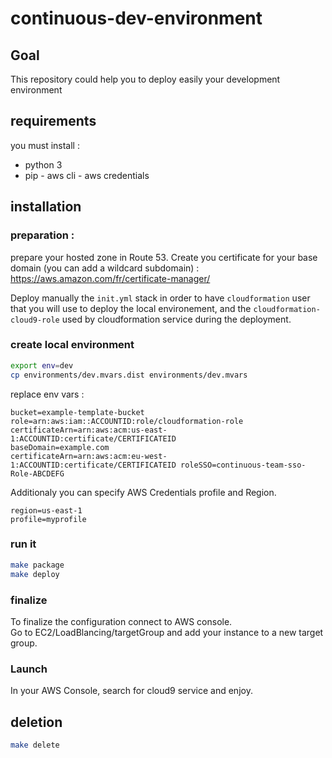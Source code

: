 # continuous-dev-environment

## Goal

This repository could help you to deploy easily your development environment

## requirements

you must install :

 - python 3
 - pip - aws cli - aws credentials

## installation

### preparation :

prepare your hosted zone in Route 53.
Create you certificate for your base domain
(you can add a wildcard subdomain) : https://aws.amazon.com/fr/certificate-manager/

Deploy manually the `init.yml` stack in order to have `cloudformation` user that you will use to deploy the local environement, and the `cloudformation-cloud9-role` used by cloudformation service during the deployment.

### create local environment 

```bash
export env=dev
cp environments/dev.mvars.dist environments/dev.mvars
```

replace env vars :

```
bucket=example-template-bucket
role=arn:aws:iam::ACCOUNTID:role/cloudformation-role
certificateArn=arn:aws:acm:us-east-1:ACCOUNTID:certificate/CERTIFICATEID
baseDomain=example.com
certificateArn=arn:aws:acm:eu-west-1:ACCOUNTID:certificate/CERTIFICATEID roleSSO=continuous-team-sso-Role-ABCDEFG
```

Additionaly you can specify AWS Credentials profile and Region.

```
region=us-east-1
profile=myprofile
```

### run it

```bash
make package
make deploy
```

### finalize

To finalize the configuration connect to AWS console.  
Go to EC2/LoadBlancing/targetGroup and add your instance to a new target group.

### Launch

In your AWS Console, search for cloud9 service and enjoy.

## deletion

```bash
make delete
```
